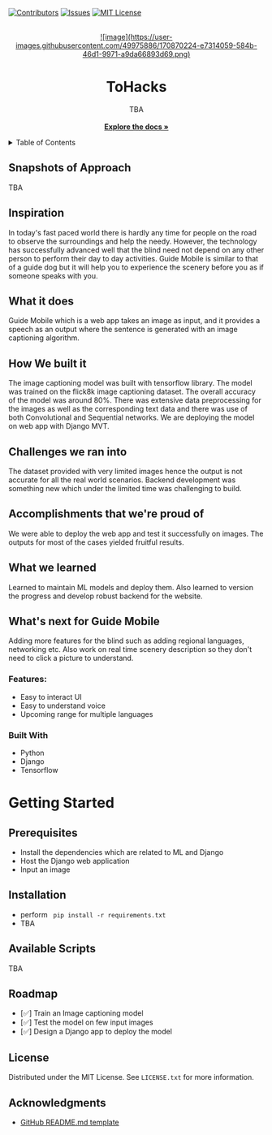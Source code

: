 
<div id="top"></div>

[![Contributors][contributors-shield]][contributors-url]
[![Issues][issues-shield]][issues-url]
[![MIT License][license-shield]][license-url]

<!-- PROJECT LOGO -->
<br>
<div align="center">
 <a href="https://github.com/hussaino03/ToHacks"> ![image](https://user-images.githubusercontent.com/49975886/170870224-e7314059-584b-46d1-9971-a9da66893d69.png) </a>
</a>
  <h1 align="center">ToHacks</h1>

  <p align="center">
   TBA
    <br>
    <br>
    <a href="https://github.com/hussaino03/ToHacks"><strong>Explore the docs »</strong></a>
  </p>
</div>

<!-- TABLE OF CONTENTS -->
<details>
  <summary>Table of Contents</summary>
  <br>
  <br>
  <ol>
    <li>
      <a href="#about-the-project">About The Project</a>
      <ul>
        <li><a href="#built-with">Built With</a></li>
      </ul>
    </li>
    <li>
      <a href="#getting-started">Getting Started</a>
      <ul>
        <li><a href="#prerequisites">Prerequisites</a></li>
        <li><a href="#installation">Installation</a></li>
      </ul>
    </li>
    <li><a href="#usage">Usage</a></li>
    <li><a href="#roadmap">Roadmap</a></li>
    <li><a href="#contributing">Contributing</a></li>
    <li><a href="#license">License</a></li>
    <li><a href="#contact">Contact</a></li>
    <li><a href="#acknowledgments">Acknowledgments</a></li>
  </ol>
</details>



<!-- ABOUT THE PROJECT -->

## Snapshots of Approach

TBA

## Inspiration

In today's fast paced world there is hardly any time for people on the road to observe the surroundings and help the needy. However, the technology has successfully advanced well that the blind need not depend on any other person to perform their day to day activities. Guide Mobile is similar to that of a guide dog but it will help you to experience the scenery before you as if someone speaks with you.

## What it does

Guide Mobile which is a web app takes an image as input, and it provides a speech as an output where the sentence is generated with an image captioning algorithm.

## How We built it
The image captioning model was built with tensorflow library. The model was trained on the flick8k image captioning dataset. The overall accuracy of the model was around 80%. There was extensive data preprocessing for the images as well as the corresponding text data and there was use of both Convolutional and Sequential networks. We are deploying the model on web app with Django MVT.

## Challenges we ran into
The dataset provided with very limited images hence the output is not accurate for all the real world scenarios. Backend development was something new which under the limited time was challenging to build.

## Accomplishments that we're proud of
We were able to deploy the web app and test it successfully on images. The outputs for most of the cases yielded fruitful results.

## What we learned
Learned to maintain ML models and deploy them. Also learned to version the progress and develop robust backend for the website.

## What's next for Guide Mobile
Adding more features for the blind such as adding regional languages, networking etc. Also work on real time scenery description so they don't need to click a picture to understand.
### Features:
* Easy to interact UI
* Easy to understand voice
* Upcoming range for multiple languages

### Built With

* Python
* Django
* Tensorflow

<!-- GETTING STARTED -->
# Getting Started

<!-- PREREQUISITES -->
## Prerequisites
* Install the dependencies which are related to ML and Django
* Host the Django web application
* Input an image


## Installation
* perform ``` pip install -r requirements.txt```
* TBA

## Available Scripts

TBA

<!-- ROADMAP -->
## Roadmap

* [✅] Train an Image captioning model
* [✅] Test the model on few input images
* [✅] Design a Django app to deploy the model

<!-- LICENSE -->
## License

Distributed under the MIT License. See `LICENSE.txt` for more information.

<!-- ACKNOWLEDGMENTS -->
## Acknowledgments

* [GitHub README.md template](https://github.com/othneildrew/Best-README-Template)

<!-- MARKDOWN LINKS & IMAGES -->
<!-- https://www.markdownguide.org/basic-syntax/#reference-style-links -->
[contributors-shield]: https://img.shields.io/github/contributors/hussaino03/ToHacks?color=%23&style=for-the-badge
[contributors-url]: https://github.com/hussaino03/ToHacks/graphs/contributors
[issues-shield]: https://img.shields.io/github/issues/hussaino03/ToHacks?style=for-the-badge
[issues-url]: https://github.com/hussaino03/ToHacks/issues
[license-shield]: https://img.shields.io/github/license/othneildrew/Best-README-Template.svg?style=for-the-badge
[license-url]: https://github.com/hussaino03/ToHacks/blob/main/LICENSE.txt
[product-screenshot]: loginpage.png
